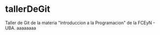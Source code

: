 # tallerDeGit

Taller de Git de la materia "Introduccion a la Programacion" de la FCEyN - UBA.
aaaaaaaa
